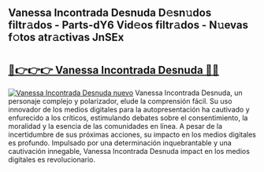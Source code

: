 ## Vanessa Incontrada Desnuda D𝚎sn𝚞dos filtr𝚊dos - Parts-dY6 Vid𝚎os filtr𝚊dos - N𝚞evas f𝚘tos atr𝚊ctivas JnSEx

# <h2><a href="http://mb7p4m.tromn.icu/?c=Vanessa+Incontrada+Desnuda">🔗👉👉👉 Vanessa Incontrada Desnuda 🔗🔗</a></h2>

[![Vanessa Incontrada Desnuda nuevo](https://i.imgur.com/pEAQMta.gif)](http://mb7p4m.tromn.icu/?c=Vanessa+Incontrada+Desnuda)
Vanessa Incontrada Desnuda, un personaje complejo y polarizador, elude la comprensión fácil. Su uso innovador de los medios digitales para la autopresentación ha cautivado y enfurecido a los críticos, estimulando debates sobre el consentimiento, la moralidad y la esencia de las comunidades en línea. A pesar de la incertidumbre de sus próximas acciones, su impacto en los medios digitales es profundo. Impulsado por una determinación inquebrantable y una cautivación innegable, Vanessa Incontrada Desnuda impact en los medios digitales es revolucionario.
